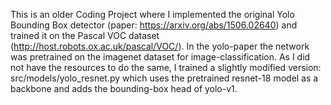 This is an older Coding Project where I implemented the original Yolo Bounding Box detector (paper: https://arxiv.org/abs/1506.02640) and trained it on the Pascal VOC dataset (http://host.robots.ox.ac.uk/pascal/VOC/).
In the yolo-paper the network was pretrained on the imagenet dataset for image-classification. As I did not have the resources to do the same, I trained a slightly modified version: src/models/yolo_resnet.py which uses the pretrained resnet-18 model as a backbone and adds the bounding-box head of yolo-v1. 

